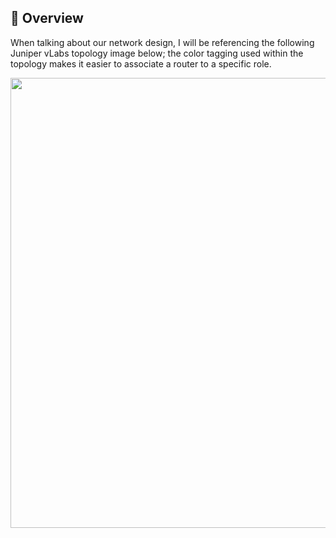 ## 📌 Overview

When talking about our network design, I will be referencing the following Juniper vLabs topology image below; the color tagging used within the topology makes it easier to associate a router to a specific role.

<img src="https://raw.githubusercontent.com/cdot65/juniper-apstra-edge-design/main/site/content/assets/images/vlabs.png" width="720px"/>
